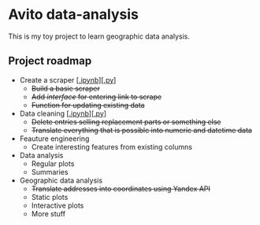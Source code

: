 # Avito data-analysis
This is my toy project to learn geographic data analysis.
## Project roadmap
* Create a scraper [[.ipynb](https://github.com/XopcLabs/avito/blob/master/notebooks/scraper.ipynb)][[.py](https://github.com/XopcLabs/avito/blob/master/scraper.py)]
    - ~~Build a basic scraper~~
    - ~~Add *interface* for entering link to scrape~~
    - ~~Function for updating existing data~~
* Data cleaning [[.ipynb](https://github.com/XopcLabs/avito/blob/master/notebooks/data_cleaning.ipynb)][[.py](https://github.com/XopcLabs/avito/blob/master/geocode.py)]
    - ~~Delete entries selling replacement parts or something else~~
    - ~~Translate everything that is possible into numeric and datetime data~~
* Feauture engineering
    - Create interesting features from existing columns
* Data analysis
    - Regular plots
    - Summaries
* Geographic data analysis
    - ~~Translate addresses into coordinates using Yandex API~~
    - Static plots
    - Interactive plots
    - More stuff
